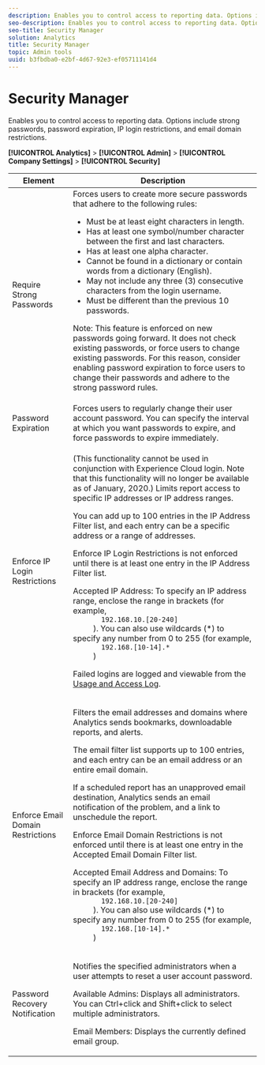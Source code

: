 ```yaml
---
description: Enables you to control access to reporting data. Options include strong passwords, password expiration, IP login restrictions, and email domain restrictions.
seo-description: Enables you to control access to reporting data. Options include strong passwords, password expiration, IP login restrictions, and email domain restrictions.
seo-title: Security Manager
solution: Analytics
title: Security Manager
topic: Admin tools
uuid: b3fbdba0-e2bf-4d67-92e3-ef05711141d4
---
```


# Security Manager

Enables you to control access to reporting data. Options include strong passwords, password expiration, IP login restrictions, and email domain restrictions.

 **[!UICONTROL Analytics]** > **[!UICONTROL Admin]** > **[!UICONTROL Company Settings]** > **[!UICONTROL Security]** 

<table id="table_F1AD9DE5094A4FC2B9DA8D01198F944B"> 
 <thead> 
  <tr> 
   <th colname="col1" class="entry"> Element </th> 
   <th colname="col2" class="entry"> Description </th> 
  </tr> 
 </thead>
 <tbody> 
  <tr> 
   <td colname="col1"> <span class="wintitle"> Require Strong Passwords </span> </td> 
   <td colname="col2">Forces users to create more secure passwords that adhere to the following rules: 
    <ul id="ul_100CC57EB4374DAA87B2074BA8B46F26"> 
     <li id="li_4D9102C361044FADBC14402A8398F2F3">Must be at least eight characters in length. </li> 
     <li id="li_AFE9568C14894E93BFDFDC84DCD2838D">Has at least one symbol/number character between the first and last characters. </li> 
     <li id="li_ECA05BEF7BFD4430B09D4A953B41D2A6">Has at least one alpha character. </li> 
     <li id="li_6928045588E94E28851BB15991C8D51E">Cannot be found in a dictionary or contain words from a dictionary (English). </li> 
     <li id="li_C3DD4608CA6F43E4B1E4FCFC6D116371">May not include any three (3) consecutive characters from the login username. </li> 
     <li id="li_687838CA01B94EE29EF4C09F485C5537">Must be different than the previous 10 passwords. </li> 
    </ul> <p>Note:  This feature is enforced on new passwords going forward. It does not check existing passwords, or force users to change existing passwords. For this reason, consider enabling password expiration to force users to change their passwords and adhere to the strong password rules. </p> </td> 
  </tr> 
  <tr> 
   <td colname="col1"> <span class="wintitle"> Password Expiration</span> </td> 
   <td colname="col2"> Forces users to regularly change their user account password. You can specify the interval at which you want passwords to expire, and force passwords to expire immediately. </td> 
  </tr> 
  <tr> 
   <td colname="col1"> <span class="wintitle"> Enforce IP Login Restrictions</span> </td> 
   <td colname="col2"> <p>(This functionality cannot be used in conjunction with Experience Cloud login. Note that this functionality will no longer be available as of January, 2020.) Limits report access to specific IP addresses or IP address ranges. </p> <p>You can add up to 100 entries in the IP Address Filter list, and each entry can be a specific address or a range of addresses. </p> <p> <span class="wintitle"> Enforce IP Login Restrictions</span> is not enforced until there is at least one entry in the IP Address Filter list. </p> <p> <span class="uicontrol"> Accepted IP Address</span>: To specify an IP address range, enclose the range in brackets (for example, 
     <code>
       192.168.10.[20-240]
     </code>). You can also use wildcards (*) to specify any number from 0 to 255 (for example, 
     <code>
       192.168.[10-14].*
     </code>) </p> <p>Failed logins are logged and viewable from the <a href="../../admin/admin/logs.md#section_6FBAF92D9EA244809C45A78A2F0A7232" format="dita" scope="local"> Usage and Access Log</a>. </p> </td> 
  </tr> 
  <tr> 
   <td colname="col1"> <span class="wintitle"> Enforce Email Domain Restrictions</span> </td> 
   <td colname="col2"> <p>Filters the email addresses and domains where Analytics sends bookmarks, downloadable reports, and alerts. </p> <p>The email filter list supports up to 100 entries, and each entry can be an email address or an entire email domain. </p> <p>If a scheduled report has an unapproved email destination, Analytics sends an email notification of the problem, and a link to unschedule the report. </p> <p> <span class="wintitle"> Enforce Email Domain Restrictions</span> is not enforced until there is at least one entry in the <span class="wintitle"> Accepted Email Domain Filter</span> list. </p> <p> <span class="uicontrol"> Accepted Email Address and Domains</span>: To specify an IP address range, enclose the range in brackets (for example, 
     <code>
       192.168.10.[20-240]
     </code>). You can also use wildcards (*) to specify any number from 0 to 255 (for example, 
     <code>
       192.168.[10-14].*
     </code>) </p> </td> 
  </tr> 
  <tr> 
   <td colname="col1"> <span class="wintitle"> Password Recovery Notification</span> </td> 
   <td colname="col2"> <p>Notifies the specified administrators when a user attempts to reset a user account password. </p> <p> <span class="uicontrol"> Available Admins</span>: Displays all administrators. You can Ctrl+click and Shift+click to select multiple administrators. </p> <p> <span class="uicontrol"> Email Members</span>: Displays the currently defined email group. </p> </td> 
  </tr> 
 </tbody> 
</table>


